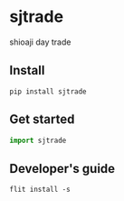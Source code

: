 # sjtrade
shioaji day trade 

## Install
```
pip install sjtrade
```
## Get started
``` python
import sjtrade

```

## Developer's guide

```
flit install -s
```